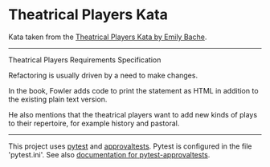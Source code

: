 # Theatrical Players Kata

Kata taken from the [Theatrical Players Kata by Emily Bache](https://github.com/emilybache/Theatrical-Players-Refactoring-Kata).

--------
Theatrical Players Requirements Specification

Refactoring is usually driven by a need to make changes.

In the book, Fowler adds code to print the statement as HTML in addition to the existing plain text version.

He also mentions that the theatrical players want to add new kinds of plays to their repertoire, for example history and pastoral.

--------
This project uses [pytest](https://docs.pytest.org/en/latest/) and [approvaltests](https://github.com/approvals/ApprovalTests.Python). Pytest is configured in the file 'pytest.ini'. See also [documentation for pytest-approvaltests](https://pypi.org/project/pytest-approvaltests/).
